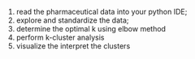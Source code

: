 1. read the pharmaceutical data into your python IDE;
2. explore and standardize the data;
3. determine the optimal k using elbow method
4. perform k-cluster analysis
5. visualize the interpret the clusters

